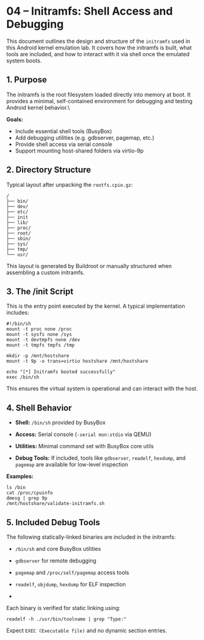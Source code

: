 # 04 – Initramfs: Shell Access and Debugging
This document outlines the design and structure of the `initramfs` used in this Android kernel emulation lab. 
It covers how the initramfs is built, what tools are included, and how to interact with it via shell once the emulated system boots.


## 1. Purpose

The initramfs is the root filesystem loaded directly into memory at boot. It provides a minimal, self-contained environment for debugging and testing Android kernel behavior.\

**Goals:**
- Include essential shell tools (BusyBox)
- Add debugging utilities (e.g. gdbserver, pagemap, etc.)
- Provide shell access via serial console
- Support mounting host-shared folders via virtio-9p

## 2. Directory Structure

Typical layout after unpacking the `rootfs.cpio.gz`:

```
/
├── bin/
├── dev/
├── etc/
├── init
├── lib/
├── proc/
├── root/
├── sbin/
├── sys/
├── tmp/
└── usr/
```
This layout is generated by Buildroot or manually structured when assembling a custom initramfs.

## 3. The /init Script

This is the entry point executed by the kernel. A typical implementation includes:

```
#!/bin/sh
mount -t proc none /proc
mount -t sysfs none /sys
mount -t devtmpfs none /dev
mount -t tmpfs tmpfs /tmp

mkdir -p /mnt/hostshare
mount -t 9p -o trans=virtio hostshare /mnt/hostshare

echo "[*] Initramfs booted successfully"
exec /bin/sh
```

This ensures the virtual system is operational and can interact with the host.

## 4. Shell Behavior

- **Shell:** `/bin/sh` provided by BusyBox

- **Access:** Serial console (`-serial mon:stdio` via QEMU)

- **Utilities:** Minimal command set with BusyBox core utils

- **Debug Tools:** If included, tools like `gdbserver`, `readelf`, `hexdump`, and `pagemap` are available for low-level inspection

**Examples:**

```
ls /bin
cat /proc/cpuinfo
dmesg | grep 9p
/mnt/hostshare/validate-initramfs.sh
```

## 5. Included Debug Tools

The following statically-linked binaries are included in the initramfs:

- `/bin/sh` and core BusyBox utilities

- `gdbserver` for remote debugging

- `pagemap` and `/proc/self/pagemap` access tools

- `readelf`, `objdump`, `hexdump` for ELF inspection
- 
Each binary is verified for static linking using:
```
readelf -h ./usr/bin/toolname | grep "Type:"
```

Expect `EXEC (Executable file)` and no dynamic section entries.
